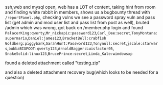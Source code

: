 ssh,web and mysql open, web has a LOT of content, taking hint from room and finding white rabbit in members,
shows us a bugbounty thread with `/reportPanel.php`, checking vulns we see a password spray vuln and pass list
(get admin and mod user list and pass list from post as well), bruted /admin which was wrong, got back on /member.php login
and found 
`PalacerKing:qwerty`,`Mr_nickapic:password123`,`Carl_Dee:secret`,`TonyMontana:supermario`,`Daniel:james123`,`BracketBell:crabfish`
`Goldberg:piggybank`,`SarahHunt:Password123`,`Tonynull:secret`,`jscale:starwars`,`bubbaBIGFOOT:qwerty123`,`ArnoldBagger:Luisfactor05`,
`SnakeSolid:linux123`,`BrucePrince:secret`,`Linda_Kale:windowsxp` 

found a deleted attachment called "testing.zip"

and also a deleted attachment recovery bug(which looks to be needed for a question)

